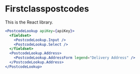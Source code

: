 # Firstclasspostcodes

This is the React library.

```jsx
<PostcodeLookup apiKey={apiKey}>
  <fieldset>
    <PostcodeLookup.Input />
    <PostcodeLookup.Select />
  </fieldset>
  <PostcodeLookup.Address>
    <PostcodeLookup.AddressForm legend="Delivery Address" />
  </PostcodeLookup.Address>
</PostcodeLookup>
```
